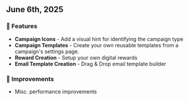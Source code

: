 ## June 6th, 2025

### 🚀 Features
- **Campaign Icons** - Add a visual hint for identifying the campaign type
- **Campaign Templates** - Create your own reusable templates from a campaign's settings page.
- **Reward Creation** - Setup your own digital rewards
- **Email Template Creation** - Drag & Drop email template builder

### 💪 Improvements
- Misc. performance improvements
